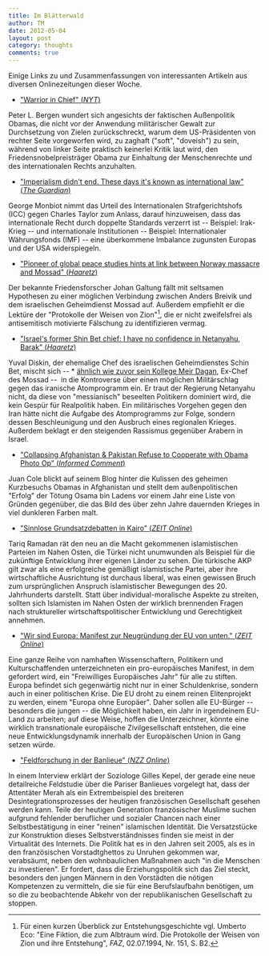 ```yaml
---
title: Im Blätterwald
author: TM
date: 2012-05-04
layout: post
category: thoughts
comments: true
---
```


Einige Links zu und Zusammenfassungen von interessanten Artikeln aus diversen Onlinezeitungen dieser Woche.

* <a href="http://www.nytimes.com/2012/04/29/opinion/sunday/president-obama-warrior-in-chief.html?_r=1&amp;pagewanted=all" target="_blank" rel="nofollow">"Warrior in Chief" (_NYT_)</a>

Peter L. Bergen wundert sich angesichts der faktischen Außenpolitik Obamas, die nicht vor der Anwendung militärischer Gewalt zur Durchsetzung von Zielen zurückschreckt, warum dem US-Präsidenten von rechter Seite vorgeworfen wird, zu zaghaft ("soft", "doveish") zu sein, während von linker Seite praktisch keinerlei Kritik laut wird, den Friedensnobelpreisträger Obama zur Einhaltung der Menschenrechte und des internationalen Rechts anzuhalten.

* <a href="http://www.guardian.co.uk/commentisfree/2012/apr/30/imperialism-didnt-end-international-law" target="_blank" rel="nofollow">"Imperialism didn't end. These days it's known as international law" (_The Guardian_)</a>

George Monbiot nimmt das Urteil des Internationalen Strafgerichtshofs (ICC) gegen Charles Taylor zum Anlass, darauf hinzuweisen, dass das internationale Recht durch doppelte Standards verzerrt ist -- Beispiel: Irak-Krieg -- und internationale Institutionen -- Beispiel: Internationaler Währungsfonds (IMF) -- eine überkommene Imbalance zugunsten Europas und der USA widerspiegeln.

* <a href="http://www.haaretz.com/news/diplomacy-defense/pioneer-of-global-peace-studies-hints-at-link-between-norway-massacre-and-mossad-1.427385" target="_blank" rel="nofollow">"Pioneer of global peace studies hints at link between Norway massacre and Mossad" (_Haaretz_)</a>

Der bekannte Friedensforscher Johan Galtung fällt mit seltsamen Hypothesen zu einer möglichen Verbindung zwischen Anders Breivik und dem israelischen Geheimdienst Mossad auf. Außerdem empfiehlt er die Lektüre der "Protokolle der Weisen von Zion"[^Eco], die er nicht zweifelsfrei als antisemitisch motivierte Fälschung zu identifizieren vermag.

[^Eco]: Für einen kurzen Überblick zur Entstehungsgeschichte vgl. Umberto Eco: "Eine Fiktion, die zum Albtraum wird. Die Protokolle der Weisen von Zion und ihre Entstehung", _FAZ_, 02.07.1994, Nr. 151, S. B2.

* <a href="http://www.haaretz.com/news/diplomacy-defense/israel-s-former-shin-bet-chief-i-have-no-confidence-in-netanyahu-barak-1.426908" target="_blank" rel="nofollow">"Israel's former Shin Bet chief: I have no confidence in Netanyahu, Barak" (_Haaretz_) </a>

Yuval Diskin, der ehemalige Chef des israelischen Geheimdienstes Schin Bet, mischt sich -- * <a href="http://www.haaretz.com/news/diplomacy-defense/ex-mossad-chief-dagan-conflict-between-israel-iran-is-the-entire-world-s-problem-1.427162" target="_blank" rel="nofollow">ähnlich wie zuvor sein Kollege Meir Dagan</a>, Ex-Chef des Mossad --  in die Kontroverse über einen möglichen Militärschlag gegen das iranische Atomprogramm ein. Er traut der Regierung Netanyahu nicht, da diese von "messianisch" beseelten Politikern dominiert wird, die kein Gespür für Realpolitik haben. Ein militärisches Vorgehen gegen den Iran hätte nicht die Aufgabe des Atomprogramms zur Folge, sondern dessen Beschleunigung und den Ausbruch eines regionalen Krieges. Außerdem beklagt er den steigenden Rassismus gegenüber Arabern in Israel.

* <a href="http://www.juancole.com/2012/05/collapsing-afghanistan-pakistan-refuse-to-cooperate-with-obama-photo-op.html?utm_source=feedburner&amp;utm_medium=feed&amp;utm_campaign=Feed%3A+juancole%2Fymbn+%28Informed+Comment%29" target="_blank" rel="nofollow">"Collapsing Afghanistan &amp; Pakistan Refuse to Cooperate with Obama Photo Op" (_Informed Comment_)</a>

Juan Cole blickt auf seinem Blog hinter die Kulissen des geheimen Kurzbesuchs Obamas in Afghanistan und stellt dem außenpolitischen "Erfolg" der Tötung Osama bin Ladens vor einem Jahr eine Liste von Gründen gegenüber, die das Bild des über zehn Jahre dauernden Krieges in viel dunkleren Farben malt.

* <a href="http://www.zeit.de/politik/ausland/2012-05/tariq-ramadan-3/komplettansicht" target="_blank" rel="nofollow">"Sinnlose Grundsatzdebatten in Kairo" (_ZEIT Online_)</a>

Tariq Ramadan rät den neu an die Macht gekommenen islamistischen Parteien im Nahen Osten, die Türkei nicht unumwunden als Beispiel für die zukünftige Entwicklung ihrer eigenen Länder zu sehen. Die türkische AKP gilt zwar als eine erfolgreiche gemäßigt islamistische Partei, aber ihre wirtschaftliche Ausrichtung ist durchaus liberal, was einen gewissen Bruch zum ursprünglichen Anspruch islamistischer Bewegungen des 20. Jahrhunderts darstellt. Statt über individual-moralische Aspekte zu streiten, sollten sich Islamisten im Nahen Osten der wirklich brennenden Fragen nach struktureller wirtschaftspolitischer Entwicklung und Gerechtigkeit annehmen.

* <a href="http://www.zeit.de/2012/19/Europa-Manifest/komplettansicht" target="_blank" rel="nofollow">"Wir sind Europa: Manifest zur Neugründung der EU von unten." (_ZEIT Online_)</a>

Eine ganze Reihe von namhaften Wissenschaftern, Politikern und Kulturschaffenden unterzeichneten ein pro-europäisches Manifest, in dem gefordert wird, ein "Freiwilliges Europäisches Jahr" für alle zu stiften. Europa befindet sich gegenwärtig nicht nur in einer Schuldenkrise, sondern auch in einer politischen Krise. Die EU droht zu einem reinen Elitenprojekt zu werden, einem "Europa ohne Europäer". Daher sollen alle EU-Bürger -- besonders die jungen -- die Möglichkeit haben, ein Jahr in irgendeinem EU-Land zu arbeiten; auf diese Weise, hoffen die Unterzeichner, könnte eine wirklich transnationale europäische Zivilgesellschaft entstehen, die eine neue Entwicklungsdynamik innerhalb der Europäischen Union in Gang setzen würde.

* <a href="http://www.nzz.ch/nachrichten/kultur/aktuell/feldforschung-in-der-banlieue_1.16734496.html" target="_blank" rel="nofollow">"Feldforschung in der Banlieue" (_NZZ Online_)</a>

In einem Interview erklärt der Soziologe Gilles Kepel, der gerade eine neue detailreiche Feldstudie über die Pariser Banlieues vorgelegt hat, dass der Attentäter Merah als ein Extrembeispiel des breiteren Desintegrationsprozesses der heutigen französischen Gesellschaft gesehen werden kann. Teile der heutigen Generation französischer Muslime suchen aufgrund fehlender beruflicher und sozialer Chancen nach einer Selbstbestätigung in einer "reinen" islamischen Identität. Die Versatzstücke zur Konstruktion dieses Selbstverständnisses finden sie meist in der Virtualität des Internets. Die Politik hat es in den Jahren seit 2005, als es in den französischen Vorstadtghettos zu Unruhen gekommen war, verabsäumt, neben den wohnbaulichen Maßnahmen auch "in die Menschen zu investieren". Er fordert, dass die Erziehungspolitik sich das Ziel steckt, besonders den jungen Männern in den Vorstädten die nötigen Kompetenzen zu vermitteln, die sie für eine Berufslaufbahn benötigen, um so die zu beobachtende Abkehr von der republikanischen Gesellschaft zu stoppen.